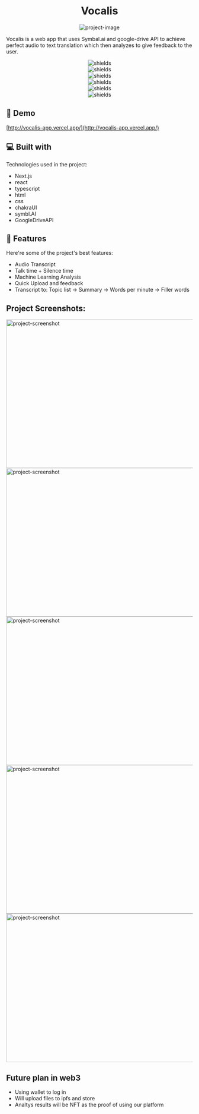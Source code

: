 <h1 align="center" id="title">Vocalis</h1>

<p align="center"><img src="https://media.discordapp.net/attachments/1011845624662065282/1013560106916519996/VocalisLOGO.png" alt="project-image"></p>

<p id="description">Vocalis is a web app that uses Symbal.ai and google-drive API to achieve perfect audio to text translation which then analyzes to give feedback to the user.</p>

<p align="center"><img src="https://img.shields.io/badge/Next.js-v12.2.5-green" alt="shields"> <br /> <img src="https://img.shields.io/badge/Typescript-v18.7.13-green" alt="shields"><br /><img src="https://img.shields.io/badge/React-v18.2.0-green" alt="shields"><br /><img src="https://img.shields.io/badge/ChakraUI-v2.2.9-green" alt="shields"><br /><img src="https://img.shields.io/badge/Google--Drive%20API-recent-blue" alt="shields"><br /><img src="https://img.shields.io/badge/Symbl.AI-up%20to%20date-blue" alt="shields"></p>

<h2>🚀 Demo</h2>

[http://vocalis-app.vercel.app/](http://vocalis-app.vercel.app/)

<h2>💻 Built with</h2>

Technologies used in the project:

*   Next.js
*   react
*   typescript
*   html
*   css
*   chakraUI
*   symbl.AI
*   GoogleDriveAPI


  
  
<h2>🧐 Features</h2>

Here're some of the project's best features:

*   Audio Transcript
*   Talk time + Silence time
*   Machine Learning Analysis
*   Quick Upload and feedback
*   Transcript to: Topic list -> Summary -> Words per minute -> Filler words





<h2>Project Screenshots:</h2>

<img src="https://d112y698adiu2z.cloudfront.net/photos/production/software_photos/002/205/339/datas/gallery.jpg" alt="project-screenshot" width="650" height="400/">

<img src="https://d112y698adiu2z.cloudfront.net/photos/production/software_photos/002/205/340/datas/gallery.jpg" alt="project-screenshot" width="650" height="400/">

<img src="https://d112y698adiu2z.cloudfront.net/photos/production/software_photos/002/205/341/datas/gallery.jpg" alt="project-screenshot" width="650" height="400/">

<img src="https://d112y698adiu2z.cloudfront.net/photos/production/software_photos/002/205/343/datas/gallery.jpg" alt="project-screenshot" width="650" height="400/">

<img src="https://d112y698adiu2z.cloudfront.net/photos/production/software_photos/002/205/344/datas/gallery.jpg" alt="project-screenshot" width="650" height="400/">

<h2>Future plan in web3</h2>

* Using wallet to log in 
* Will upload files to ipfs and store 
* Analtys results will be NFT as the proof of using our platform
